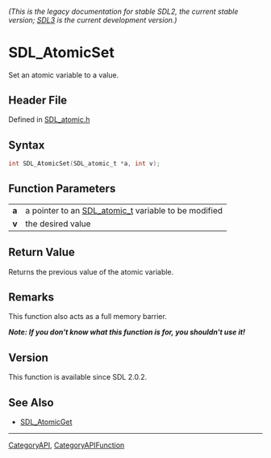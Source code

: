 ###### (This is the legacy documentation for stable SDL2, the current stable version; [SDL3](https://wiki.libsdl.org/SDL3/) is the current development version.)
# SDL_AtomicSet

Set an atomic variable to a value.

## Header File

Defined in [SDL_atomic.h](https://github.com/libsdl-org/SDL/blob/SDL2/include/SDL_atomic.h)

## Syntax

```c
int SDL_AtomicSet(SDL_atomic_t *a, int v);

```

## Function Parameters

|           |                                                                      |
| --------- | -------------------------------------------------------------------- |
| **a**     | a pointer to an [SDL_atomic_t](SDL_atomic_t) variable to be modified |
| **v**     | the desired value                                                    |

## Return Value

Returns the previous value of the atomic variable.

## Remarks

This function also acts as a full memory barrier.

***Note: If you don't know what this function is for, you shouldn't use
it!***

## Version

This function is available since SDL 2.0.2.

## See Also

* [SDL_AtomicGet](SDL_AtomicGet)

----
[CategoryAPI](CategoryAPI), [CategoryAPIFunction](CategoryAPIFunction)


